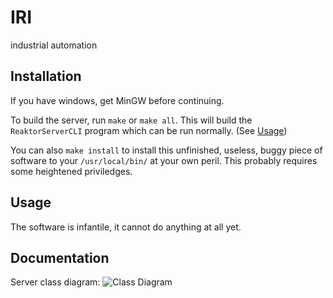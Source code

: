 IRI
===

industrial automation

Installation
------------
If you have windows, get MinGW before continuing.

To build the server, run `make` or `make all`. This will build the `ReaktorServerCLI` program which can be run normally. (See [Usage](#Usage))

You can also `make install` to install this unfinished, useless, buggy piece of software to your `/usr/local/bin/` at your own peril. This probably requires some heightened priviledges.

Usage
-----
The software is infantile, it cannot do anything at all yet.

Documentation
-------------
Server class diagram:
![Class Diagram](http://oege.ie.hva.nl/~alb001/iri/docs/reaktorserver.png)
